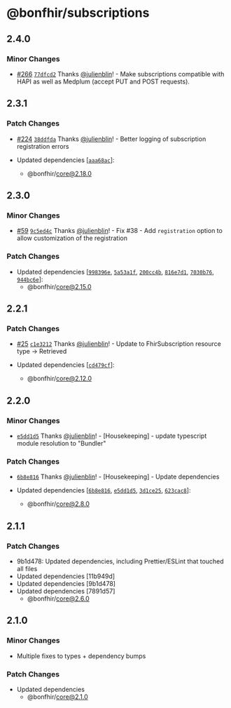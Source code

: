 # @bonfhir/subscriptions

## 2.4.0

### Minor Changes

- [#266](https://github.com/bonfhir/bonfhir/pull/266) [`77dfcd2`](https://github.com/bonfhir/bonfhir/commit/77dfcd2d3e9f57a0ee58d2a96c3a9e29e4f677fe) Thanks [@julienblin](https://github.com/julienblin)! - Make subscriptions compatible with HAPI as well as Medplum (accept PUT and POST requests).

## 2.3.1

### Patch Changes

- [#224](https://github.com/bonfhir/bonfhir/pull/224) [`38ddfda`](https://github.com/bonfhir/bonfhir/commit/38ddfda85cdbd4223bb19196d2fbe7804be8612f) Thanks [@julienblin](https://github.com/julienblin)! - Better logging of subscription registration errors

- Updated dependencies [[`aaa68ac`](https://github.com/bonfhir/bonfhir/commit/aaa68ac717478791607d72065255316ce8217238)]:
  - @bonfhir/core@2.18.0

## 2.3.0

### Minor Changes

- [#59](https://github.com/bonfhir/bonfhir/pull/59) [`9c5ed4c`](https://github.com/bonfhir/bonfhir/commit/9c5ed4cd2700bd18559baca265ebfb32e0ffe828) Thanks [@julienblin](https://github.com/julienblin)! - Fix #38 - Add `registration` option to allow customization of the registration

### Patch Changes

- Updated dependencies [[`998396e`](https://github.com/bonfhir/bonfhir/commit/998396ec35090a2462dbfbaaa41f0a9a5babaa90), [`5a53a1f`](https://github.com/bonfhir/bonfhir/commit/5a53a1fcbf1f4b18c3250768292a0b56e46e27e0), [`200cc4b`](https://github.com/bonfhir/bonfhir/commit/200cc4bc3bf38d85ed24476c2751f12f176d329e), [`816e7d1`](https://github.com/bonfhir/bonfhir/commit/816e7d1d41db4de095f1df26af3a96f472e290c9), [`7030b76`](https://github.com/bonfhir/bonfhir/commit/7030b7631f30c65e17ff83a074fce7d211c85cb6), [`944bc6e`](https://github.com/bonfhir/bonfhir/commit/944bc6ea9a5e717359973ac2379e17b180bed8b8)]:
  - @bonfhir/core@2.15.0

## 2.2.1

### Patch Changes

- [#25](https://github.com/bonfhir/bonfhir/pull/25) [`c1e3212`](https://github.com/bonfhir/bonfhir/commit/c1e3212915d3a99f7ea520facaa2a63b91911c3c) Thanks [@julienblin](https://github.com/julienblin)! - Update to FhirSubscription resource type -> Retrieved<TResource>

- Updated dependencies [[`cd479cf`](https://github.com/bonfhir/bonfhir/commit/cd479cf6d23c8c14a14a30ea73eb980e69d8445a)]:
  - @bonfhir/core@2.12.0

## 2.2.0

### Minor Changes

- [`e5dd1d5`](https://github.com/bonfhir/bonfhir/commit/e5dd1d5411f4ae68ecff706f2f0277ab766e7aac) Thanks [@julienblin](https://github.com/julienblin)! - [Housekeeping] - update typescript module resolution to "Bundler"

### Patch Changes

- [`6b8e816`](https://github.com/bonfhir/bonfhir/commit/6b8e8164afea6c06de22bf8e1313b29057a9ff6e) Thanks [@julienblin](https://github.com/julienblin)! - [Housekeeping] - Update dependencies

- Updated dependencies [[`6b8e816`](https://github.com/bonfhir/bonfhir/commit/6b8e8164afea6c06de22bf8e1313b29057a9ff6e), [`e5dd1d5`](https://github.com/bonfhir/bonfhir/commit/e5dd1d5411f4ae68ecff706f2f0277ab766e7aac), [`3d1ce25`](https://github.com/bonfhir/bonfhir/commit/3d1ce25cbc26d6b272f1388fd3210abea52ac50e), [`623cac8`](https://github.com/bonfhir/bonfhir/commit/623cac852d3f84ff5209282069a0d1d95a8b30cc)]:
  - @bonfhir/core@2.8.0

## 2.1.1

### Patch Changes

- 9b1d478: Updated dependencies, including Prettier/ESLint that touched all files
- Updated dependencies [11b949d]
- Updated dependencies [9b1d478]
- Updated dependencies [7891d57]
  - @bonfhir/core@2.6.0

## 2.1.0

### Minor Changes

- Multiple fixes to types + dependency bumps

### Patch Changes

- Updated dependencies
  - @bonfhir/core@2.1.0
